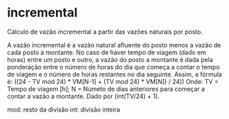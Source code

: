 # incremental
Cálculo de vazão incremental a partir das vazões naturais por posto.

A vazão incremental é a vazão natural afluente do posto menos a vazão de cada posto a montante. No caso de haver tempo de viagem (dado em horas) entre um posto e outro, a vazão do posto a montante é dada pela ponderação entre o número de horas do dia que começa a contar o tempo de viagem e o número de horas restantes no dia seguinte. 
Assim, a fórmula é:
((24 - TV mod 24) * VM[N-1] + (TV mod 24) * VM[N]) / 24))
Onde: 
TV = Tempo de viagem [h];
N = Númeto de dias anteriores para começar a contar a vazão a montante. Dado por (int(TV/24) + 1).

mod: resto da divisão
int: divisão inteira

